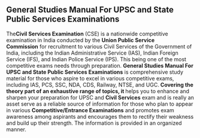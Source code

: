 <h2>General Studies Manual For UPSC and State Public Services Examinations </h2>
<p>The<strong>Civil Services Examination</strong>&nbsp;(CSE) is a nationwide competitive examination in India conducted by the&nbsp;<strong>Union Public Service Commission</strong>&nbsp;for recruitment to various Civil Services of the Government of India, including the Indian Administrative Service (IAS), Indian Foreign Service (IFS), and Indian Police Service (IPS). This being one of the most competitive exams needs through preparation.&nbsp;<strong>General Studies Manual For UPSC and State Public Services Examinations</strong> is comprehensive study material for those who aspire to excel in various competitive exams, including IAS, PCS, SSC, NDA, CDS, Railway, NTSE, and UGC.<strong> Covering the theory part of an exhaustive range of topics, it </strong>helps you to enhance and sharpen your preparation for UPSC and&nbsp;<strong>Civil Services</strong>&nbsp;exam and is really an asset serve as a reliable source of information for those who plan to appear in various&nbsp;<strong>Competitive/Entrance Examinations</strong>&nbsp;and promotes exam awareness among aspirants and encourages them to rectify their weakness and build up their strength. The information is provided in an organized manner.</p>
